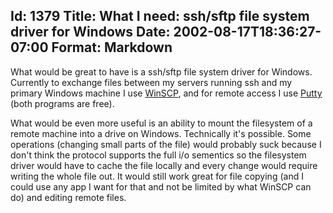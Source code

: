 Id: 1379
Title: What I need: ssh/sftp file system driver for Windows
Date: 2002-08-17T18:36:27-07:00
Format: Markdown
--------------
What would be great to have is a ssh/sftp file system driver for
Windows. Currently to exchange files between my servers running ssh and
my primary Windows machine I use [WinSCP](http://winscp.vse.cz/eng/),
and for remote access I use
[Putty](http://www.chiark.greenend.org.uk/~sgtatham/putty/) (both
programs are free).

What would be even more useful is an ability to mount the filesystem of
a remote machine into a drive on Windows. Technically it's possible.
Some operations (changing small parts of the file) would probably suck
because I don't think the protocol supports the full i/o sementics so
the filesystem driver would have to cache the file locally and every
change would require writing the whole file out. It would still work
great for file copying (and I could use any app I want for that and not
be limited by what WinSCP can do) and editing remote files.
